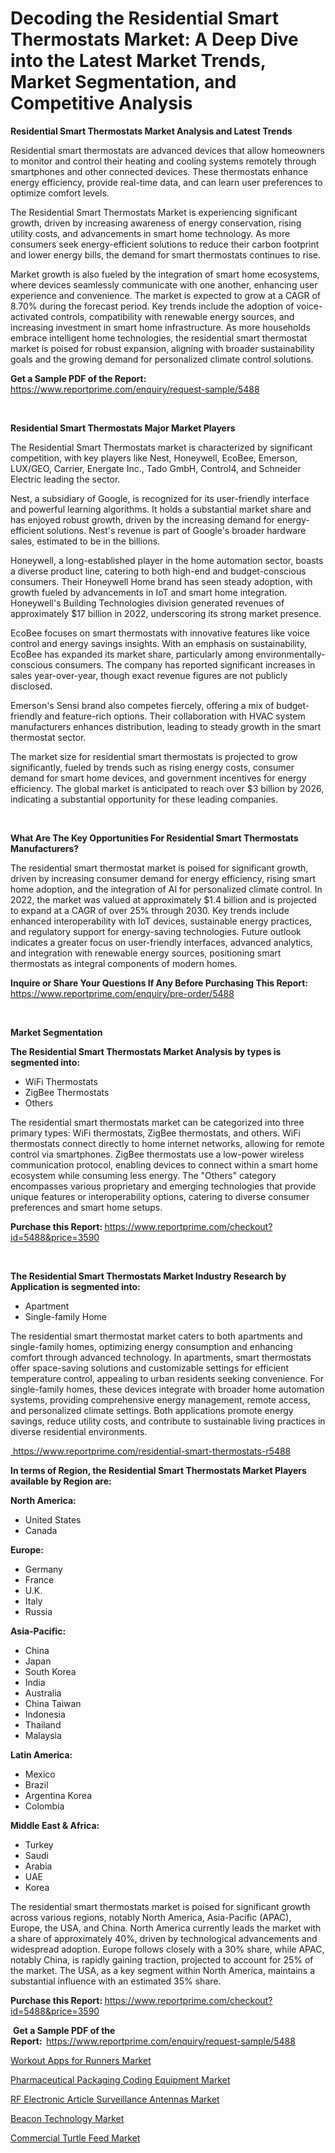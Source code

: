 <p><h1>Decoding the Residential Smart Thermostats Market: A Deep Dive into the Latest Market Trends, Market Segmentation, and Competitive Analysis</h1></p><p><strong>Residential Smart Thermostats Market Analysis and Latest Trends</strong></p>
<p><p>Residential smart thermostats are advanced devices that allow homeowners to monitor and control their heating and cooling systems remotely through smartphones and other connected devices. These thermostats enhance energy efficiency, provide real-time data, and can learn user preferences to optimize comfort levels. </p><p>The Residential Smart Thermostats Market is experiencing significant growth, driven by increasing awareness of energy conservation, rising utility costs, and advancements in smart home technology. As more consumers seek energy-efficient solutions to reduce their carbon footprint and lower energy bills, the demand for smart thermostats continues to rise. </p><p>Market growth is also fueled by the integration of smart home ecosystems, where devices seamlessly communicate with one another, enhancing user experience and convenience. The market is expected to grow at a CAGR of 8.70% during the forecast period. Key trends include the adoption of voice-activated controls, compatibility with renewable energy sources, and increasing investment in smart home infrastructure. As more households embrace intelligent home technologies, the residential smart thermostat market is poised for robust expansion, aligning with broader sustainability goals and the growing demand for personalized climate control solutions.</p></p>
<p><strong>Get a Sample PDF of the Report:&nbsp;</strong> <a href="https://www.reportprime.com/enquiry/request-sample/5488">https://www.reportprime.com/enquiry/request-sample/5488</a></p>
<p>&nbsp;</p>
<p><strong>Residential Smart Thermostats Major Market Players</strong></p>
<p><p>The Residential Smart Thermostats market is characterized by significant competition, with key players like Nest, Honeywell, EcoBee, Emerson, LUX/GEO, Carrier, Energate Inc., Tado GmbH, Control4, and Schneider Electric leading the sector. </p><p>Nest, a subsidiary of Google, is recognized for its user-friendly interface and powerful learning algorithms. It holds a substantial market share and has enjoyed robust growth, driven by the increasing demand for energy-efficient solutions. Nest's revenue is part of Google's broader hardware sales, estimated to be in the billions.</p><p>Honeywell, a long-established player in the home automation sector, boasts a diverse product line, catering to both high-end and budget-conscious consumers. Their Honeywell Home brand has seen steady adoption, with growth fueled by advancements in IoT and smart home integration. Honeywell's Building Technologies division generated revenues of approximately $17 billion in 2022, underscoring its strong market presence.</p><p>EcoBee focuses on smart thermostats with innovative features like voice control and energy savings insights. With an emphasis on sustainability, EcoBee has expanded its market share, particularly among environmentally-conscious consumers. The company has reported significant increases in sales year-over-year, though exact revenue figures are not publicly disclosed.</p><p>Emerson's Sensi brand also competes fiercely, offering a mix of budget-friendly and feature-rich options. Their collaboration with HVAC system manufacturers enhances distribution, leading to steady growth in the smart thermostat sector.</p><p>The market size for residential smart thermostats is projected to grow significantly, fueled by trends such as rising energy costs, consumer demand for smart home devices, and government incentives for energy efficiency. The global market is anticipated to reach over $3 billion by 2026, indicating a substantial opportunity for these leading companies.</p></p>
<p>&nbsp;</p>
<p><strong>What Are The Key Opportunities For Residential Smart Thermostats Manufacturers?</strong></p>
<p><p>The residential smart thermostat market is poised for significant growth, driven by increasing consumer demand for energy efficiency, rising smart home adoption, and the integration of AI for personalized climate control. In 2022, the market was valued at approximately $1.4 billion and is projected to expand at a CAGR of over 25% through 2030. Key trends include enhanced interoperability with IoT devices, sustainable energy practices, and regulatory support for energy-saving technologies. Future outlook indicates a greater focus on user-friendly interfaces, advanced analytics, and integration with renewable energy sources, positioning smart thermostats as integral components of modern homes.</p></p>
<p><strong>Inquire or Share Your Questions If Any Before Purchasing This Report:</strong> <a href="https://www.reportprime.com/enquiry/pre-order/5488">https://www.reportprime.com/enquiry/pre-order/5488</a></p>
<p>&nbsp;</p>
<p><strong>Market Segmentation</strong></p>
<p><strong>The Residential Smart Thermostats Market Analysis by types is segmented into:</strong></p>
<p><ul><li>WiFi Thermostats</li><li>ZigBee Thermostats</li><li>Others</li></ul></p>
<p><p>The residential smart thermostats market can be categorized into three primary types: WiFi thermostats, ZigBee thermostats, and others. WiFi thermostats connect directly to home internet networks, allowing for remote control via smartphones. ZigBee thermostats use a low-power wireless communication protocol, enabling devices to connect within a smart home ecosystem while consuming less energy. The "Others" category encompasses various proprietary and emerging technologies that provide unique features or interoperability options, catering to diverse consumer preferences and smart home setups.</p></p>
<p><strong>Purchase this Report:&nbsp;</strong><a href="https://www.reportprime.com/checkout?id=5488&price=3590">https://www.reportprime.com/checkout?id=5488&price=3590</a></p>
<p>&nbsp;</p>
<p><strong>The Residential Smart Thermostats Market Industry Research by Application is segmented into:</strong></p>
<p><ul><li>Apartment</li><li>Single-family Home</li></ul></p>
<p><p>The residential smart thermostat market caters to both apartments and single-family homes, optimizing energy consumption and enhancing comfort through advanced technology. In apartments, smart thermostats offer space-saving solutions and customizable settings for efficient temperature control, appealing to urban residents seeking convenience. For single-family homes, these devices integrate with broader home automation systems, providing comprehensive energy management, remote access, and personalized climate settings. Both applications promote energy savings, reduce utility costs, and contribute to sustainable living practices in diverse residential environments.</p></p>
<p><a href="https://www.reportprime.com/residential-smart-thermostats-r5488">&nbsp;https://www.reportprime.com/residential-smart-thermostats-r5488</a></p>
<p><strong>In terms of Region, the Residential Smart Thermostats Market Players available by Region are:</strong></p>
<p>
    <p> <strong> North America: </strong>
        <ul>
            <li>United States</li>
            <li>Canada</li>
        </ul>
        </p> 
    <p> <strong> Europe: </strong>
        <ul>
            <li>Germany</li>
            <li>France</li>
            <li>U.K.</li>
            <li>Italy</li>
            <li>Russia</li>
        </ul>
        </p> 
    <p> <strong> Asia-Pacific: </strong>
        <ul>
            <li>China</li>
            <li>Japan</li>
            <li>South Korea</li>
            <li>India</li>
            <li>Australia</li>
            <li>China Taiwan</li>
            <li>Indonesia</li>
            <li>Thailand</li>
            <li>Malaysia</li>
        </ul>
        </p> 
    <p> <strong> Latin America: </strong>
        <ul>
            <li>Mexico</li>
            <li>Brazil</li>
            <li>Argentina Korea</li>
            <li>Colombia</li>
        </ul>
        </p> 
    <p> <strong> Middle East & Africa: </strong>
        <ul>
            <li>Turkey</li>
            <li>Saudi</li>
            <li>Arabia</li>
            <li>UAE</li>
            <li>Korea</li>
        </ul>
    </p>
    </p>
<p><p>The residential smart thermostats market is poised for significant growth across various regions, notably North America, Asia-Pacific (APAC), Europe, the USA, and China. North America currently leads the market with a share of approximately 40%, driven by technological advancements and widespread adoption. Europe follows closely with a 30% share, while APAC, notably China, is rapidly gaining traction, projected to account for 25% of the market. The USA, as a key segment within North America, maintains a substantial influence with an estimated 35% share.</p></p>
<p><strong>Purchase this Report: </strong><a href="https://www.reportprime.com/checkout?id=5488&price=3590">https://www.reportprime.com/checkout?id=5488&price=3590</a></p>
<p>&nbsp;<strong>Get a Sample PDF of the Report:&nbsp;&nbsp;</strong><a href="https://www.reportprime.com/enquiry/request-sample/5488">https://www.reportprime.com/enquiry/request-sample/5488</a></p>
<p><strong></strong></p>
<p><p><a href="https://www.linkedin.com/pulse/future-innovation-global-workout-apps-runners-market-growth-rlr9c?trackingId=Qct%2BAoCwR8ilxx6CH9AdDw%3D%3D">Workout Apps for Runners Market</a></p><p><a href="https://issuu.com/reportprime-2/docs/pharmaceutical-packaging-coding-equ_f605e14cbc0cf5">Pharmaceutical Packaging Coding Equipment Market</a></p><p><a href="https://github.com/RuthLucas64/Market-Research-Report-List-1/blob/main/rf-electronic-article-surveillance-antennas-market.md">RF Electronic Article Surveillance Antennas Market</a></p><p><a href="https://www.linkedin.com/pulse/beacon-technology-industry-forecast-market-shifts-strategic-rzoif?trackingId=K54deMFJQTqLGI2k6KwYSw%3D%3D">Beacon Technology Market</a></p><p><a href="https://issuu.com/reportprime-2/docs/commercial-turtle-feed-market-size-_3e6f40fcfb62bc">Commercial Turtle Feed Market</a></p></p>